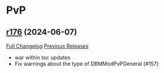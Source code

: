 # <DBM Mod> PvP

## [r176](https://github.com/DeadlyBossMods/DBM-PvP/tree/r176) (2024-06-07)
[Full Changelog](https://github.com/DeadlyBossMods/DBM-PvP/compare/r175...r176) [Previous Releases](https://github.com/DeadlyBossMods/DBM-PvP/releases)

- war within toc updates  
- Fix warnings about the type of DBMModPvPGeneral (#157)  
